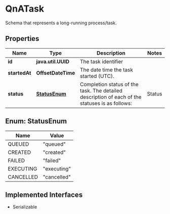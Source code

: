

# QnATask

Schema that represents a long-running process/task.

## Properties

Name | Type | Description | Notes
------------ | ------------- | ------------- | -------------
**id** | **java.util.UUID** | The task identifier | 
**startedAt** | **OffsetDateTime** | The date time the task started (UTC). | 
**status** | [**StatusEnum**](#StatusEnum) |  Completion status of the task.  The detailed description of each of the statuses is as follows: |Status|Description| |--------|--------| |queued|The task did not start yet.| |created|The task is completed and the underlying resource is created.| |failed|The task has failed and consequently the creation of the resource failed.| |executing|The task is executing.| |cancelled|The task is cancelled and the creation of the underlying resource was cancelled before it could finish.| | 



## Enum: StatusEnum

Name | Value
---- | -----
QUEUED | &quot;queued&quot;
CREATED | &quot;created&quot;
FAILED | &quot;failed&quot;
EXECUTING | &quot;executing&quot;
CANCELLED | &quot;cancelled&quot;


## Implemented Interfaces

* Serializable


